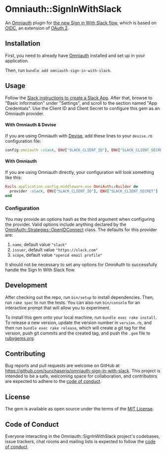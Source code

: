 # Omniauth::SignInWithSlack

An [Omniauth][1] plugin for [the new Sign in With Slack flow][2], which is based on [OIDC][3], an extension of [OAuth 2][4].

## Installation

First, you need to already have [Omniauth][1] installed and set up in your application.

Then, run `bundle add omniauth-sign-in-with-slack`.

[1]: https://github.com/omniauth/omniauth
[2]: https://api.slack.com/authentication/sign-in-with-slack
[3]: https://openid.net/developers/how-connect-works/
[4]: https://oauth.net/2/

## Usage

Follow the [Slack instructions to create a Slack App][5]. After that, browse to "Basic Information" under "Settings", and scroll to the section named "App Credentials". Use the Client ID and Client Secret to configure this gem as an Omniauth provider.

#### With Omniauth & Devise

If you are using Omniauth with [Devise][devise], add these lines to your `devise.rb` configuration file:

```ruby
config.omniauth :slack, ENV["SLACK_CLIENT_ID"], ENV["SLACK_CLIENT_SECRET"]
```

[devise]: https://github.com/heartcombo/devise

#### With Omniauth

If you are using Omniauth directly, your configuration will look something like this:

```ruby
Rails.application.config.middleware.use OmniAuth::Builder do
  provider :slack, ENV["SLACK_CLIENT_ID"], ENV["SLACK_CLIENT_SECRET"]
end
```

[5]: https://api.slack.com/authentication/sign-in-with-slack#setup

### Configuration

You may provide an options hash as the third argument when configuring the provider. Valid options include anything declared by the [OmniAuth::Strategies::OpenIDConnect][6] class. The defaults for this provider are:

1. `name`, default value `"slack"`
1. `issuer`, default value `"https://slack.com"`
1. `scope`, default value `"openid email profile"`

It should not be necessary to set any options for OmniAuth to successfully handle the Sign In With Slack flow.

[6]: https://github.com/omniauth/omniauth_openid_connect#options-overview

## Development

After checking out the repo, run `bin/setup` to install dependencies. Then, run `rake spec` to run the tests. You can also run `bin/console` for an interactive prompt that will allow you to experiment.

To install this gem onto your local machine, run `bundle exec rake install`. To release a new version, update the version number in `version.rb`, and then run `bundle exec rake release`, which will create a git tag for the version, push git commits and the created tag, and push the `.gem` file to [rubygems.org](https://rubygems.org).

## Contributing

Bug reports and pull requests are welcome on GitHub at https://github.com/sunchaserio/omniauth-sign-in-with-slack. This project is intended to be a safe, welcoming space for collaboration, and contributors are expected to adhere to the [code of conduct](https://github.com/sunchaserio/omniauth-sign-in-with-slack/blob/main/CODE_OF_CONDUCT.md).

## License

The gem is available as open source under the terms of the [MIT License](https://opensource.org/licenses/MIT).

## Code of Conduct

Everyone interacting in the Omniauth::SignInWithSlack project's codebases, issue trackers, chat rooms and mailing lists is expected to follow the [code of conduct](https://github.com/sunchaserio/omniauth-sign-in-with-slack/blob/main/CODE_OF_CONDUCT.md).
